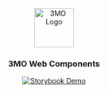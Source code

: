 <div align="center">
  <a href="https://3mo.de">
    <img src="https://www.3mo.de/wp-content/themes/3mo/assets/images/logo_3mo.svg" alt="3MO Logo" width="80" height="80">
  </a>

  <h3>3MO Web Components</h3>

  [![Storybook Demo](https://img.shields.io/badge/-Storybook%20Demo-pink.svg)](https://3mo-esolutions.github.io/web-components/)
</div>
